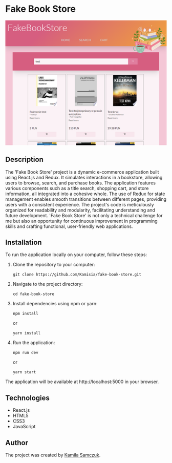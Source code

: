 # Fake Book Store

![Fake Book Store](https://github.com/Kamisia/fake-book-store/blob/main/src/assets/fakeBookStoreScreenshot.png)

## Description

The 'Fake Book Store' project is a dynamic e-commerce application built using React.js and Redux. It simulates interactions in a bookstore, allowing users to browse, search, and purchase books. The application features various components such as a title search, shopping cart, and store information, all integrated into a cohesive whole. The use of Redux for state management enables smooth transitions between different pages, providing users with a consistent experience. The project's code is meticulously organized for readability and modularity, facilitating understanding and future development. 'Fake Book Store' is not only a technical challenge for me but also an opportunity for continuous improvement in programming skills and crafting functional, user-friendly web applications.

## Installation

To run the application locally on your computer, follow these steps:

1. Clone the repository to your computer:

   ```
   git clone https://github.com/Kamisia/fake-book-store.git
   ```

2. Navigate to the project directory:

   ```
   cd fake-book-store
   ```

3. Install dependencies using npm or yarn:

   ```
   npm install
   ```

   or

   ```
   yarn install
   ```

4. Run the application:
   ```
   npm run dev
   ```
   or
   ```
   yarn start
   ```

The application will be available at http://localhost:5000 in your browser.

## Technologies

- React.js
- HTML5
- CSS3
- JavaScript

## Author

The project was created by [Kamila Samczuk](https://github.com/Kamisia).
